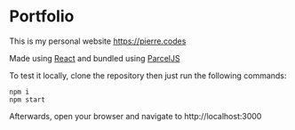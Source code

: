 # Portfolio


This is my personal website https://pierre.codes

Made using [React](https://reactjs.org/) and bundled using [ParcelJS](https://parceljs.org/)

To test it locally, clone the repository then just run the following commands: 

```
npm i
npm start
```
Afterwards, open your browser and navigate to http://localhost:3000
